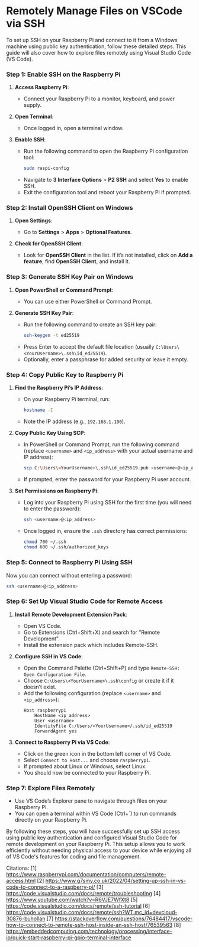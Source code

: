 # Remotely Manage Files on VSCode via SSH
To set up SSH on your Raspberry Pi and connect to it from a Windows machine using public key authentication, follow these detailed steps. This guide will also cover how to explore files remotely using Visual Studio Code (VS Code).

### Step 1: Enable SSH on the Raspberry Pi

1. **Access Raspberry Pi**:
   - Connect your Raspberry Pi to a monitor, keyboard, and power supply.

2. **Open Terminal**:
   - Once logged in, open a terminal window.

3. **Enable SSH**:
   - Run the following command to open the Raspberry Pi configuration tool:
     ```bash
     sudo raspi-config
     ```
   - Navigate to **3 Interface Options** > **P2 SSH** and select **Yes** to enable SSH.
   - Exit the configuration tool and reboot your Raspberry Pi if prompted.

### Step 2: Install OpenSSH Client on Windows

1. **Open Settings**:
   - Go to **Settings** > **Apps** > **Optional Features**.

2. **Check for OpenSSH Client**:
   - Look for **OpenSSH Client** in the list. If it’s not installed, click on **Add a feature**, find **OpenSSH Client**, and install it.

### Step 3: Generate SSH Key Pair on Windows

1. **Open PowerShell or Command Prompt**:
   - You can use either PowerShell or Command Prompt.

2. **Generate SSH Key Pair**:
   - Run the following command to create an SSH key pair:
     ```bash
     ssh-keygen -t ed25519
     ```
   - Press Enter to accept the default file location (usually `C:\Users\<YourUsername>\.ssh\id_ed25519`).
   - Optionally, enter a passphrase for added security or leave it empty.

### Step 4: Copy Public Key to Raspberry Pi

1. **Find the Raspberry Pi’s IP Address**:
   - On your Raspberry Pi terminal, run:
     ```bash
     hostname -I
     ```
   - Note the IP address (e.g., `192.168.1.100`).

2. **Copy Public Key Using SCP**:
   - In PowerShell or Command Prompt, run the following command (replace `<username>` and `<ip_address>` with your actual username and IP address):
     ```bash
     scp C:\Users\<YourUsername>\.ssh\id_ed25519.pub <username>@<ip_address>:~/.ssh/authorized_keys
     ```
   - If prompted, enter the password for your Raspberry Pi user account.

3. **Set Permissions on Raspberry Pi**:
   - Log into your Raspberry Pi using SSH for the first time (you will need to enter the password):
     ```bash
     ssh <username>@<ip_address>
     ```
   - Once logged in, ensure the `.ssh` directory has correct permissions:
     ```bash
     chmod 700 ~/.ssh
     chmod 600 ~/.ssh/authorized_keys
     ```

### Step 5: Connect to Raspberry Pi Using SSH

Now you can connect without entering a password:

```bash
ssh <username>@<ip_address>
```

### Step 6: Set Up Visual Studio Code for Remote Access

1. **Install Remote Development Extension Pack**:
   - Open VS Code.
   - Go to Extensions (Ctrl+Shift+X) and search for "Remote Development".
   - Install the extension pack which includes Remote-SSH.

2. **Configure SSH in VS Code**:
   - Open the Command Palette (Ctrl+Shift+P) and type `Remote-SSH: Open Configuration File`.
   - Choose `C:\Users\<YourUsername>\.ssh\config` or create it if it doesn’t exist.
   - Add the following configuration (replace `<username>` and `<ip_address>`):
     ```plaintext
     Host raspberrypi
         HostName <ip_address>
         User <username>
         IdentityFile C:/Users/<YourUsername>/.ssh/id_ed25519
         ForwardAgent yes
     ```

3. **Connect to Raspberry Pi via VS Code**:
   - Click on the green icon in the bottom left corner of VS Code.
   - Select `Connect to Host...` and choose `raspberrypi`.
   - If prompted about Linux or Windows, select Linux.
   - You should now be connected to your Raspberry Pi.

### Step 7: Explore Files Remotely

- Use VS Code’s Explorer pane to navigate through files on your Raspberry Pi.
- You can open a terminal within VS Code (Ctrl+`) to run commands directly on your Raspberry Pi.

By following these steps, you will have successfully set up SSH access using public key authentication and configured Visual Studio Code for remote development on your Raspberry Pi. This setup allows you to work efficiently without needing physical access to your device while enjoying all of VS Code's features for coding and file management.

Citations:
[1] https://www.raspberrypi.com/documentation/computers/remote-access.html
[2] https://www.g7smy.co.uk/2022/04/setting-up-ssh-in-vs-code-to-connect-to-a-raspberry-pi/
[3] https://code.visualstudio.com/docs/remote/troubleshooting
[4] https://www.youtube.com/watch?v=R6VJE7WfXt8
[5] https://code.visualstudio.com/docs/remote/ssh-tutorial
[6] https://code.visualstudio.com/docs/remote/ssh?WT.mc_id=devcloud-30876-buhollan
[7] https://stackoverflow.com/questions/76484417/vscode-how-to-connect-to-remote-ssh-host-inside-an-ssh-host/76539563
[8] https://embeddedcomputing.com/technology/processing/interface-io/quick-start-raspberry-pi-gpio-terminal-interface
